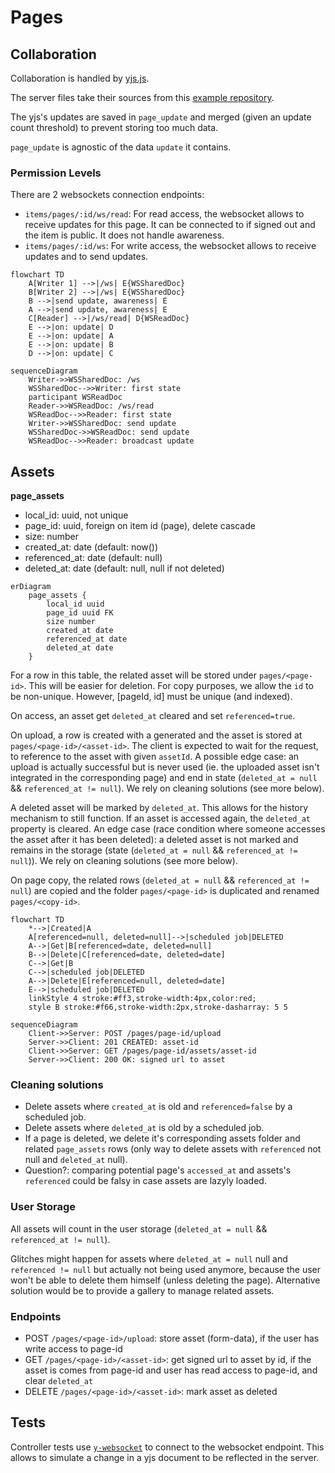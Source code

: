 # Pages

## Collaboration

Collaboration is handled by [yjs.js](https://docs.yjs.dev/).

The server files take their sources from this [example repository](https://github.com/yjs/y-websocket-server/).

The yjs's updates are saved in `page_update` and merged (given an update count threshold) to prevent storing too much data.

`page_update` is agnostic of the data `update` it contains.

### Permission Levels

There are 2 websockets connection endpoints:

- `items/pages/:id/ws/read`: For read access, the websocket allows to receive updates for this page. It can be connected to if signed out and the item is public. It does not handle awareness.
- `items/pages/:id/ws`: For write access, the websocket allows to receive updates and to send updates.

```mermaid
flowchart TD
    A[Writer 1] -->|/ws| E{WSSharedDoc}
    B[Writer 2] -->|/ws| E{WSSharedDoc}
    B -->|send update, awareness| E
    A -->|send update, awareness| E
    C[Reader] -->|/ws/read| D{WSReadDoc}
    E -->|on: update| D
    E -->|on: update| A
    E -->|on: update| B
    D -->|on: update| C

```

```mermaid
sequenceDiagram
    Writer->>WSSharedDoc: /ws
    WSSharedDoc-->>Writer: first state
    participant WSReadDoc
    Reader->>WSReadDoc: /ws/read
    WSReadDoc-->>Reader: first state
    Writer->>WSSharedDoc: send update
    WSSharedDoc->>WSReadDoc: send update
    WSReadDoc-->>Reader: broadcast update

```

## Assets

**page_assets**

- local_id: uuid, not unique
- page_id: uuid, foreign on item id (page), delete cascade
- size: number
- created_at: date (default: now())
- referenced_at: date (default: null)
- deleted_at: date (default: null, null if not deleted)

```mermaid
erDiagram
    page_assets {
        local_id uuid
        page_id uuid FK
        size number
        created_at date
        referenced_at date
        deleted_at date
    }
```

For a row in this table, the related asset will be stored under `pages/<page-id>`. This will be easier for deletion. For copy purposes, we allow the `id` to be non-unique. However, [pageId, id] must be unique (and indexed).

On access, an asset get `deleted_at` cleared and set `referenced=true`.

On upload, a row is created with a generated <assetId> and the asset is stored at `pages/<page-id>/<asset-id>`. The client is expected to wait for the request, to reference to the asset with given `assetId`.
A possible edge case: an upload is actually successful but is never used (ie. the uploaded asset isn't integrated in the corresponding page) and end in state (`deleted_at = null` && `referenced_at != null`). We rely on cleaning solutions (see more below).

A deleted asset will be marked by `deleted_at`. This allows for the history mechanism to still function. If an asset is accessed again, the `deleted_at` property is cleared. An edge case (race condition where someone accesses the asset after it has been deleted): a deleted asset is not marked and remains in the storage (state (`deleted_at = null` && `referenced_at != null`)). We rely on cleaning solutions (see more below).

On page copy, the related rows (`deleted_at = null` && `referenced_at != null`) are copied and the folder `pages/<page-id>` is duplicated and renamed `pages/<copy-id>`.

```mermaid
flowchart TD
    *-->|Created|A
    A[referenced=null, deleted=null]-->|scheduled job|DELETED
    A-->|Get|B[referenced=date, deleted=null]
    B-->|Delete|C[referenced=date, deleted=date]
    C-->|Get|B
    C-->|scheduled job|DELETED
    A-->|Delete|E[referenced=null, deleted=date]
    E-->|scheduled job|DELETED
    linkStyle 4 stroke:#ff3,stroke-width:4px,color:red;
    style B stroke:#f66,stroke-width:2px,stroke-dasharray: 5 5
```

```mermaid
sequenceDiagram
    Client->>Server: POST /pages/page-id/upload
    Server->>Client: 201 CREATED: asset-id
    Client->>Server: GET /pages/page-id/assets/asset-id
    Server->>Client: 200 OK: signed url to asset
```

### Cleaning solutions

- Delete assets where `created_at` is old and `referenced=false` by a scheduled job.
- Delete assets where `deleted_at` is old by a scheduled job.
- If a page is deleted, we delete it's corresponding assets folder and related `page_assets` rows (only way to delete assets with `referenced` not null and `deleted_at` null).
- Question?: comparing potential page's `accessed_at` and assets's `referenced` could be falsy in case assets are lazyly loaded.

### User Storage

All assets will count in the user storage (`deleted_at = null` && `referenced_at != null`).

Glitches might happen for assets where `deleted_at = null` null and `referenced != null` but actually not being used anymore, because the user won't be able to delete them himself (unless deleting the page). Alternative solution would be to provide a gallery to manage related assets.

### Endpoints

- POST `/pages/<page-id>/upload`: store asset (form-data), if the user has write access to page-id
- GET `/pages/<page-id>/<asset-id>`: get signed url to asset by id, if the asset is comes from page-id and user has read access to page-id, and clear `deleted_at`
- DELETE `/pages/<page-id>/<asset-id>`: mark asset as deleted

## Tests

Controller tests use [`y-websocket`](https://github.com/yjs/y-websocket) to connect to the websocket endpoint. This allows to simulate a change in a yjs document to be reflected in the server.
